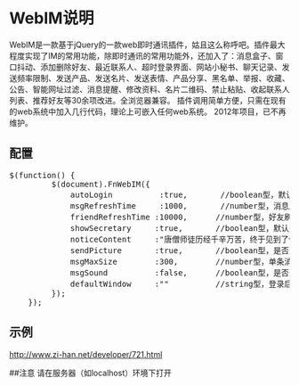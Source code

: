 # WebIM说明
WebIM是一款基于jQuery的一款web即时通讯插件，姑且这么称呼吧。插件最大程度实现了IM的常用功能，除即时通讯的常用功能外，还加入了：消息盒子、窗口抖动、添加删除好友、最近联系人、超时登录界面、网站小秘书、聊天记录、发送频率限制、发送产品、发送名片、发送表情、产品分享、黑名单、举报、收藏、公告、智能网址过滤、消息提醒、修改资料、名片二维码、禁止粘贴、收起联系人列表、推荐好友等30余项改进。全浏览器兼容。
插件调用简单方便，只需在现有的web系统中加入几行代码，理论上可嵌入任何web系统。
2012年项目，已不再维护。

## 配置
<pre>$(function() {
         $(document).FnWebIM({
             autoLogin          :true,       //boolean型，默认是否自动登录，true：自动登录，false：手动登录，默认为true
             msgRefreshTime     :1000,       //number型，消息刷新时间，单位为ms
             friendRefreshTime :10000,      //number型，好友刷新时间，单位为ms
             showSecretary     :true,       //boolean型，默认是否显示小秘书，true：显示，false：不显示，默认为true
             noticeContent     :"唐僧师徒历经千辛万苦，终于见到了佛祖……",        //string型，公告内容 为空时不显示公告
             sendPicture       :true,       //boolean型，是否允许发送图片，true：允许，false：不允许，默认为true
             msgMaxSize        :300,        //number型，单条消息最大允许字符
             msgSound          :false,      //boolean型，是否开启声音提醒，true：开启，false:关闭，默认为true
             defaultWindow     :""          //string型，登录后打开新聊天窗口，此处接收的参数为联系人的uid，否则会出错
         });
    });</pre>

## 示例
http://www.zi-han.net/developer/721.html

##注意
请在服务器（如localhost）环境下打开
